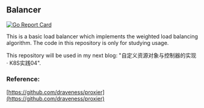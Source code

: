 ## Balancer

[![Go Report Card](https://goreportcard.com/badge/github.com/hliangzhao/balancer)](https://goreportcard.com/report/github.com/hliangzhao/balancer)

This is a basic load balancer which implements the weighted load balancing algorithm.
The code in this repository is only for studying usage.

This repository will be used in my next blog: "自定义资源对象与控制器的实现 · K8S实践04".

### Reference:
[https://github.com/draveness/proxier](https://github.com/draveness/proxier)
